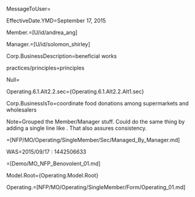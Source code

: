 MessageToUser=

EffectiveDate.YMD=September 17, 2015

Member.=[U/id/andrea_ang]

Manager.=[U/id/solomon_shirley]

Corp.BusinessDescription=beneficial works

practices/principles=principles

Null=</i>

Operating.6.1.Alt2.2.sec={Operating.6.1.Alt2.2.Alt1.sec}

Corp.BusinessIsTo=coordinate food donations among supermarkets and wholesalers

Note=Grouped the Member/Manager stuff.  Could do the same thing by adding a single line like <snip/>.  That also assures consistency. 

=[NFP/MO/Operating/SingleMember/Sec/Managed_By_Manager.md]


WAS=2015/09/17 : 1442506633

=[Demo/MO_NFP_Benovolent_01.md]

Model.Root={Operating.Model.Root}

Operating.=[NFP/MO/Operating/SingleMember/Form/Operating_01.md]
